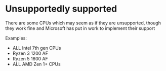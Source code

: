 # Unsupportedly supported

There are some CPUs which may seem as if they are unsupported,
though they work fine and Microsoft has put in work to implement their support

Examples:
* ALL Intel 7th gen CPUs
* Ryzen 3 1200 AF
* Ryzen 5 1600 AF
* ALL AMD Zen 1+ CPUs
